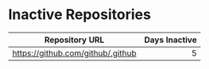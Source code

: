 # Inactive Repositories

| Repository URL                    | Days Inactive |
| --------------------------------- | ------------: |
| https://github.com/github/.github |             5 |
